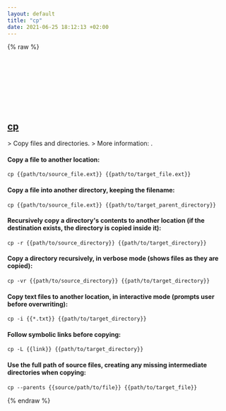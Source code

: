 ```yaml
---
layout: default
title: "cp"
date: 2021-06-25 18:12:13 +02:00
---
```

{% raw %}
<h2 id="cp">
  <a href="/en/linux/cp.html">cp</a> <a href="#cp"><svg class="icon">
    <use href="/assets/images/unicode_sprite.svg#link" />
  </svg></a>
</h2>
> Copy files and directories.
> More information: <https://www.gnu.org/software/coreutils/cp>.

#### Copy a file to another location:
```shell
cp {{path/to/source_file.ext}} {{path/to/target_file.ext}}
```
#### Copy a file into another directory, keeping the filename:
```shell
cp {{path/to/source_file.ext}} {{path/to/target_parent_directory}}
```
#### Recursively copy a directory's contents to another location (if the destination exists, the directory is copied inside it):
```shell
cp -r {{path/to/source_directory}} {{path/to/target_directory}}
```
#### Copy a directory recursively, in verbose mode (shows files as they are copied):
```shell
cp -vr {{path/to/source_directory}} {{path/to/target_directory}}
```
#### Copy text files to another location, in interactive mode (prompts user before overwriting):
```shell
cp -i {{*.txt}} {{path/to/target_directory}}
```
#### Follow symbolic links before copying:
```shell
cp -L {{link}} {{path/to/target_directory}}
```
#### Use the full path of source files, creating any missing intermediate directories when copying:
```shell
cp --parents {{source/path/to/file}} {{path/to/target_file}}
```
{% endraw %}